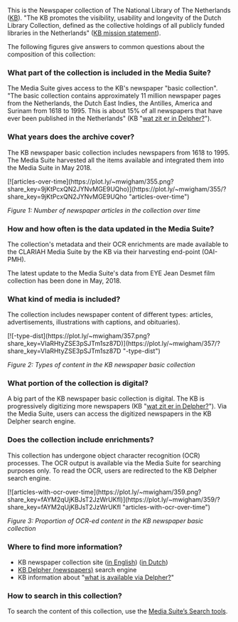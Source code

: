 This is the Newspaper collection of The National Library of The Netherlands ([KB](https://www.kb.nl/)). "The KB promotes the visibility, usability and longevity of the Dutch Library Collection, defined as the collective holdings of all publicly funded libraries in the Netherlands" ([KB mission statement](https://www.kb.nl/en/organisation/organization-and-policy/mission-statement)).

The following figures give answers to common questions about the composition of this collection:

### What part of the collection is included in the Media Suite?

The Media Suite gives access to the KB's newspaper "basic collection". "The basic collection contains approximately 11 million newspaper pages from the Netherlands, the Dutch East Indies, the Antilles, America and Surinam from 1618 to 1995. This is about 15% of all newspapers that have ever been published in the Netherlands" (KB "[wat zit er in Delpher?](https://www.delpher.nl/nl/platform/pages/helpitems?nid=385)").

### **What years does the archive cover?**

The KB newspaper basic collection includes newspapers from 1618 to 1995. The Media Suite harvested all the items available and integrated them into the Media Suite in May 2018.

<div>[![articles-over-time](https://plot.ly/~mwigham/355.png?share_key=9jKtPcxQN2JYNvMGE9UQho)](https://plot.ly/~mwigham/355/?share_key=9jKtPcxQN2JYNvMGE9UQho "articles-over-time") </div>

*Figure 1: Number of newspaper articles in the collection over time*

### How and how often is the data updated in the Media Suite?

The collection's metadata and their OCR enrichments are made available to the CLARIAH Media Suite by the KB via their harvesting end-point (OAI-PMH).

The latest update to the Media Suite's data from EYE Jean Desmet film collection has been done in May, 2018.

### What kind of media is included?

The collection includes newspaper content of different types: articles, advertisements, illustrations with captions, and obituaries).

<div>[![-type-dist](https://plot.ly/~mwigham/357.png?share_key=VIaRHtyZSE3pSJTm1sz87D)](https://plot.ly/~mwigham/357/?share_key=VIaRHtyZSE3pSJTm1sz87D "-type-dist") </div>

*Figure 2: Types of content in the KB newspaper basic collection*

### **What portion of the collection is digital?**

A big part of the KB newspaper basic collection is digital. The KB is progressively digitizing more newspapers  (KB "[wat zit er in Delpher?](https://www.delpher.nl/nl/platform/pages/helpitems?nid=385)"). Via the Media Suite, users can access the digitized newspapers in the KB Delpher search engine.

### **Does the collection include enrichments?**

This collection has undergone object character recognition (OCR) processes. The OCR output is available via the Media Suite for searching purposes only. To read the OCR, users are redirected to the KB Delpher search engine.

<div>[![articles-with-ocr-over-time](https://plot.ly/~mwigham/359.png?share_key=fAYM2qUjKBJsT2JzWrUKfl)](https://plot.ly/~mwigham/359/?share_key=fAYM2qUjKBJsT2JzWrUKfl "articles-with-ocr-over-time") </div>

*Figure 3: Proportion of OCR-ed content in the KB newspaper basic collection*

### **Where to find more information**?

- KB newspaper collection site ([in English](https://www.kb.nl/en/resources-research-guides/kb-collections/modern-printed-works-from-1801/newspapers)) ([in Dutch](https://www.kb.nl/bronnen-zoekwijzers/kb-collecties/moderne-gedrukte-werken-vanaf-1801/kranten))
- [KB Delpher (newspapers)](https://www.delpher.nl/nl/kranten) search engine
- KB information about "[what is available via Delpher?](https://www.delpher.nl/nl/platform/pages/helpitems?nid=385)"

### **How to search in this collection?**

To search the content of this collection, use the [Media Suite’s Search tools](http://mediasuite.clariah.nl/tools).